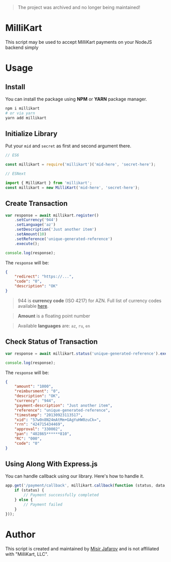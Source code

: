 > The project was archived and no longer being maintained!

# MilliKart

This script may be used to accept MilliKart payments on your NodeJS backend simply

# Usage

## Install

You can install the package using **NPM** or **YARN** package manager.

```bash
npm i millikart
# or via yarn
yarn add millikart
```

## Initialize Library

Put your `mid` and `secret` as first and second argument there.

```javascript
// ES6

const millikart = require('millikart')('mid-here', 'secret-here');

// ESNext

import { MilliKart } from 'millikart';
const millikart = new MilliKart('mid-here', 'secret-here');
```

## Create Transaction

```javascript
var response = await millikart.register()
    .setCurrency('944')
    .setLanguage('az')
    .setDescription('Just another item')
    .setAmount(10)
    .setReference('unique-generated-reference')
    .execute();

console.log(response);
```

The `response` will be:

```json
{
    "redirect": "https://...",
    "code": "0",
    "description": "OK"
}
```

> 944 is **currency code** (ISO 4217) for AZN. Full list of currency codes available [here](https://www.iban.com/currency-codes).

> **Amount** is a floating point number

> Available **languages** are: `az`, `ru`, `en`

## Check Status of Transaction


```javascript
var response = await millikart.status('unique-generated-reference').execute();

console.log(response);
```

The `response` will be:

```json
{
    "amount": "1000",
    "reimbursment": "0",
    "description": "OK",
    "currency": "944",
    "payment-description": "Just another item",
    "reference": "unique-generated-reference",
    "timestamp": "20130923113517",
    "xid": "57w0n8N24mAtMm+GAgYuHW0zuCk=",
    "rrn": "424715434469",
    "approval": "330002",
    "pan": "402865******810",
    "RC": "000",
    "code": "0"
}
```

## Using Along With Express.js

You can handle callback using our library. Here's how to handle it.

```javascript
app.get('/payment/callback', millikart.callback(function (status, data, req, res, next) {
    if (status) {
        // Payment successfully completed
    } else {
        // Payment failed
    }
}));
```

# Author

This script is created and maintained by [Misir Jafarov](https://misir.xyz) and is not affiliated with "MilliKart, LLC".
